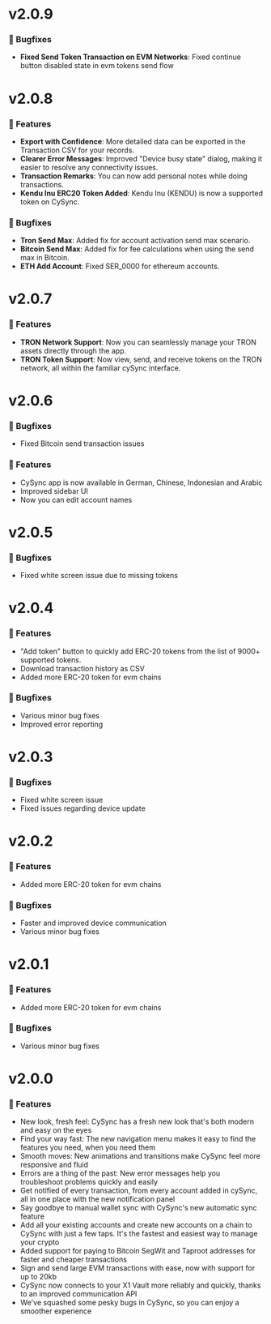 # v2.0.9

### 🐛 Bugfixes

- **Fixed Send Token Transaction on EVM Networks**: Fixed continue button disabled state in evm tokens send flow

# v2.0.8

### 🚀 Features

- **Export with Confidence**: More detailed data can be exported in the Transaction CSV for your records.
- **Clearer Error Messages**: Improved "Device busy state" dialog, making it easier to resolve any connectivity issues.
- **Transaction Remarks**: You can now add personal notes while doing transactions.
- **Kendu Inu ERC20 Token Added**: Kendu Inu (KENDU) is now a supported token on CySync.

### 🐛 Bugfixes

- **Tron Send Max**: Added fix for account activation send max scenario.
- **Bitcoin Send Max**: Added fix for fee calculations when using the send max in Bitcoin.
- **ETH Add Account**: Fixed SER_0000 for ethereum accounts.

# v2.0.7

### 🚀 Features

- **TRON Network Support**: Now you can seamlessly manage your TRON assets directly through the app.
- **TRON Token Support**: Now view, send, and receive tokens on the TRON network, all within the familiar cySync interface.

# v2.0.6

### 🐛 Bugfixes

- Fixed Bitcoin send transaction issues

### 🚀 Features

- CySync app is now available in German, Chinese, Indonesian and Arabic
- Improved sidebar UI
- Now you can edit account names

# v2.0.5

### 🐛 Bugfixes

- Fixed white screen issue due to missing tokens

# v2.0.4

### 🚀 Features

- "Add token" button to quickly add ERC-20 tokens from the list of 9000+ supported tokens.
- Download transaction history as CSV
- Added more ERC-20 token for evm chains

### 🐛 Bugfixes

- Various minor bug fixes
- Improved error reporting

# v2.0.3

### 🐛 Bugfixes

- Fixed white screen issue
- Fixed issues regarding device update

# v2.0.2

### 🚀 Features

- Added more ERC-20 token for evm chains

### 🐛 Bugfixes

- Faster and improved device communication
- Various minor bug fixes

# v2.0.1

### 🚀 Features

- Added more ERC-20 token for evm chains

### 🐛 Bugfixes

- Various minor bug fixes

# v2.0.0

### 🚀 Features

- New look, fresh feel: CySync has a fresh new look that's both modern and easy on the eyes
- Find your way fast: The new navigation menu makes it easy to find the features you need, when you need them
- Smooth moves: New animations and transitions make CySync feel more responsive and fluid
- Errors are a thing of the past: New error messages help you troubleshoot problems quickly and easily
- Get notified of every transaction, from every account added in cySync, all in one place with the new notification panel
- Say goodbye to manual wallet sync with CySync's new automatic sync feature
- Add all your existing accounts and create new accounts on a chain to CySync with just a few taps. It's the fastest and easiest way to manage your crypto
- Added support for paying to Bitcoin SegWit and Taproot addresses for faster and cheaper transactions
- Sign and send large EVM transactions with ease, now with support for up to 20kb
- CySync now connects to your X1 Vault more reliably and quickly, thanks to an improved communication API
- We've squashed some pesky bugs in CySync, so you can enjoy a smoother experience
